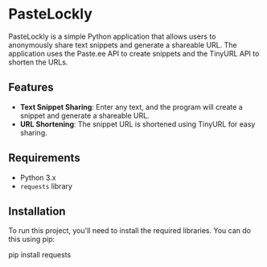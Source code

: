 # PasteLockly

PasteLockly is a simple Python application that allows users to anonymously share text snippets and generate a shareable URL. The application uses the Paste.ee API to create snippets and the TinyURL API to shorten the URLs.

## Features

- **Text Snippet Sharing**: Enter any text, and the program will create a snippet and generate a shareable URL.
- **URL Shortening**: The snippet URL is shortened using TinyURL for easy sharing.

## Requirements

- Python 3.x
- `requests` library

## Installation

To run this project, you'll need to install the required libraries. You can do this using pip:


pip install requests
